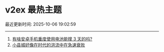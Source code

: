 # v2ex 最热主题

最近更新时间: 2025-10-06 19:02:59

--- 
1. [有啥安卓手机重度使用电池能撑 3 天的吗?](https://www.v2ex.com/t/1163475) 
2. [小县城好像在时代的洪流中在急速衰败](https://www.v2ex.com/t/1163479) 
